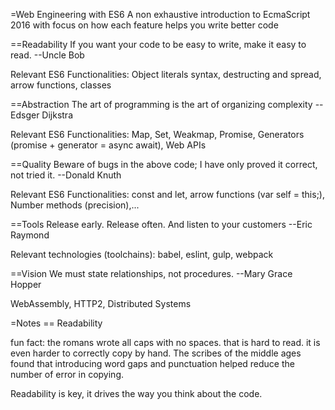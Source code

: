 =Web Engineering with ES6
A non exhaustive introduction to EcmaScript 2016 with focus on how each feature helps you write better code

==Readability
If you want your code to be easy to write, make it easy to read. --Uncle Bob

Relevant ES6 Functionalities: Object literals syntax, destructing and spread, arrow functions, classes

==Abstraction
The art of programming is the art of organizing complexity --Edsger Dijkstra

Relevant ES6 Functionalities: Map, Set, Weakmap, Promise, Generators (promise + generator = async await),  Web APIs

==Quality
Beware of bugs in the above code; I have only proved it correct, not tried it. --Donald Knuth

Relevant ES6 Functionalities: const and let, arrow functions (var self = this;), Number methods (precision),...

==Tools
Release early. Release often. And listen to your customers --Eric Raymond

Relevant technologies (toolchains): babel, eslint, gulp, webpack

==Vision
We must state relationships, not procedures. --Mary Grace Hopper

WebAssembly, HTTP2, Distributed Systems


=Notes
== Readability

fun fact: the romans wrote all caps with no spaces.
that is hard to read. it is even harder to correctly copy by hand.
The scribes of the middle ages found that introducing word gaps and punctuation helped reduce the number of error in copying.

Readability is key, it drives the way you think about the code.